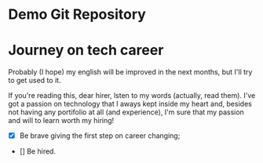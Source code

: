 # Demo Git Repository

<h1>Journey on tech career</h1>
<p>Probably (I hope) my english will be improved in the next months, but I'll try to get used to it.</p>
<p>If you're reading this, dear hirer, lsten to my words (actually, read them). I've got a passion on technology that I aways kept inside my heart and, besides not having any portifolio at all (and experience), I'm sure that my passion and will to learn worth my hiring!</p>

- [x] Be brave giving the first step on career changing;
- [] Be hired.
